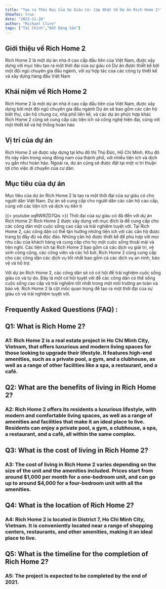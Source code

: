 ```yaml
---
title: "Tạo ra Thời Đại Của Sự Giàu Có: Cập Nhật Về Dự Án Rich Home 2!"
ShowToc: true 
date: "2023-11-20"
author: "Michael Clure" 
tags: ["Tài Chính","Bất Động Sản"]
---
```

## Giới thiệu về Rich Home 2
Rich Home 2 là một dự án nhà ở cao cấp đầu tiên của Việt Nam, được xây dựng với mục tiêu tạo ra một thời đại của sự giàu có Dự án được thiết kế bởi một đội ngũ chuyên gia đầu ngành, với sự hợp tác của các công ty thiết kế và xây dựng hàng đầu Việt Nam

## Khái niệm về Rich Home 2
Rich Home 2 là một dự án nhà ở cao cấp đầu tiên của Việt Nam, được xây dựng bởi một đội ngũ chuyên gia đầu ngành Dự án sẽ bao gồm các căn hộ biệt thự, căn hộ chung cư, nhà phố liền kề, và các dự án phức hợp khác Rich Home 2 cũng sẽ cung cấp các tiện ích và công nghệ hiện đại, cùng với một thiết kế và hệ thống hoàn hảo

## Vị trí của dự án
Rich Home 2 sẽ được xây dựng tại khu đô thị Thủ Đức, Hồ Chí Minh. Khu đô thị này nằm trong vùng đông nam của thành phố, với nhiều tiện ích và dịch vụ gần như hoàn hảo. Ngoài ra, dự án cũng sẽ được đặt tại một vị trí thuận lợi cho việc di chuyển của cư dân.

## Mục tiêu của dự án
Mục tiêu của dự án Rich Home 2 là tạo ra một thời đại của sự giàu có cho người dân Việt Nam. Dự án sẽ cung cấp cho người dân các căn hộ cao cấp, cùng với các tiện ích và dịch vụ tiên ti

{{< youtube xqRWRZD7Qis >}} 
Thời đại của sự giàu có đã đến với dự án Rich Home 2! Rich Home 2 được xây dựng với mục đích là để cung cấp cho các công dân một cuộc sống cao cấp và trải nghiệm tuyệt vời. Tại Rich Home 2, các công dân có thể tận hưởng những tiện ích với các căn hộ được trang bị đầy đủ và độc đáo. Những căn hộ được thiết kế để phù hợp với mọi nhu cầu của khách hàng và cung cấp cho họ một cuộc sống thoải mái và tiện nghi. Các tiện ích tại Rich Home 2 bao gồm cả các dịch vụ giải trí, vệ sinh công cộng, các công viên và các hồ bơi. Rich Home 2 cũng cung cấp cho các công dân các dịch vụ tốt nhất bao gồm cả các dịch vụ an ninh, bảo vệ và hỗ trợ.

Với dự án Rich Home 2, các công dân sẽ có cơ hội để trải nghiệm cuộc sống giàu có và tự do. Đây là một cơ hội tuyệt vời để các công dân có thể sống cuộc sống cao cấp và trải nghiệm tốt nhất trong một môi trường an toàn và bảo vệ. Rich Home 2 là cột mốc quan trọng để tạo ra một thời đại của sự giàu có và trải nghiệm tuyệt vời.

## Frequently Asked Questions (FAQ) :
<h2>Q1: What is Rich Home 2?</h2>

<h3>A1: Rich Home 2 is a real estate project in Ho Chi Minh City, Vietnam, that offers luxurious and modern living spaces for those looking to upgrade their lifestyle. It features high-end amenities, such as a private pool, a gym, and a clubhouse, as well as a range of other facilities like a spa, a restaurant, and a café. </h3>

<h2>Q2: What are the benefits of living in Rich Home 2?</h2>

<h3>A2: Rich Home 2 offers its residents a luxurious lifestyle, with modern and comfortable living spaces, as well as a range of amenities and facilities that make it an ideal place to live. Residents can enjoy a private pool, a gym, a clubhouse, a spa, a restaurant, and a café, all within the same complex. </h3>

<h2>Q3: What is the cost of living in Rich Home 2?</h2>

<h3>A3: The cost of living in Rich Home 2 varies depending on the size of the unit and the amenities included. Prices start from around $1,000 per month for a one-bedroom unit, and can go up to around $4,000 for a four-bedroom unit with all the amenities. </h3>

<h2>Q4: What is the location of Rich Home 2?</h2>

<h3>A4: Rich Home 2 is located in District 7, Ho Chi Minh City, Vietnam. It is conveniently located near a range of shopping centers, restaurants, and other amenities, making it an ideal place to live. </h3>

<h2>Q5: What is the timeline for the completion of Rich Home 2?</h2>

<h3>A5: The project is expected to be completed by the end of 2021. </h3>



